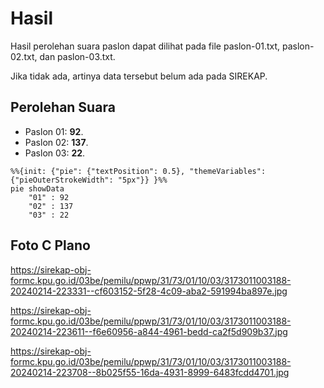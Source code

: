 # Hasil

Hasil perolehan suara paslon dapat dilihat pada file paslon-01.txt, paslon-02.txt, dan paslon-03.txt.

Jika tidak ada, artinya data tersebut belum ada pada SIREKAP.

## Perolehan Suara

 * Paslon 01: **92**.
 * Paslon 02: **137**.
 * Paslon 03: **22**.

```mermaid
%%{init: {"pie": {"textPosition": 0.5}, "themeVariables": {"pieOuterStrokeWidth": "5px"}} }%%
pie showData
    "01" : 92
    "02" : 137
    "03" : 22
```
## Foto C Plano

https://sirekap-obj-formc.kpu.go.id/03be/pemilu/ppwp/31/73/01/10/03/3173011003188-20240214-223331--cf603152-5f28-4c09-aba2-591994ba897e.jpg

https://sirekap-obj-formc.kpu.go.id/03be/pemilu/ppwp/31/73/01/10/03/3173011003188-20240214-223611--f6e60956-a844-4961-bedd-ca2f5d909b37.jpg

https://sirekap-obj-formc.kpu.go.id/03be/pemilu/ppwp/31/73/01/10/03/3173011003188-20240214-223708--8b025f55-16da-4931-8999-6483fcdd4701.jpg
